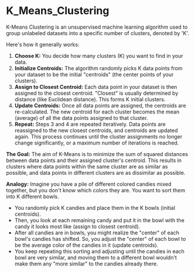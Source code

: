 # K_Means_Clustering

K-Means Clustering is an unsupervised machine learning algorithm used to group unlabeled datasets into a specific number of clusters, denoted by 'K'.

Here's how it generally works:

1.  **Choose K:** You decide how many clusters (K) you want to find in your data.
2.  **Initialize Centroids:** The algorithm randomly picks K data points from your dataset to be the initial "centroids" (the center points of your clusters).
3.  **Assign to Closest Centroid:** Each data point in your dataset is then assigned to the closest centroid. "Closest" is usually determined by distance (like Euclidean distance). This forms K initial clusters.
4.  **Update Centroids:** Once all data points are assigned, the centroids are re-calculated. The new centroid for each cluster becomes the mean (average) of all the data points assigned to that cluster.
5.  **Repeat:** Steps 3 and 4 are repeated iteratively. Data points are reassigned to the new closest centroids, and centroids are updated again. This process continues until the cluster assignments no longer change significantly, or a maximum number of iterations is reached.

**The Goal:** The aim of K-Means is to minimize the sum of squared distances between data points and their assigned cluster's centroid. This results in clusters where data points within the same cluster are as similar as possible, and data points in different clusters are as dissimilar as possible.

**Analogy:** Imagine you have a pile of different colored candies mixed together, but you don't know which colors they are. You want to sort them into K different bowls.
* You randomly pick K candies and place them in the K bowls (initial centroids).
* Then, you look at each remaining candy and put it in the bowl with the candy it looks most like (assign to closest centroid).
* After all candies are in bowls, you might realize the "center" of each bowl's candies has shifted. So, you adjust the "center" of each bowl to be the average color of the candies in it (update centroids).
* You keep repeating this sorting and adjusting until the candies in each bowl are very similar, and moving them to a different bowl wouldn't make them any "more similar" to the candies already there.
